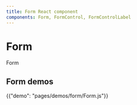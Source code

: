 ```yaml
---
title: Form React component
components: Form, FormControl, FormControlLabel
---
```


# Form
<p class="description">Form</p>

## Form demos

{{"demo": "pages/demos/form/Form.js"}}
